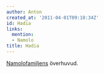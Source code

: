```yaml
---
author: Anton
created_at: '2011-04-01T09:18:34Z'
id: Hadia
links:
  mention:
  - Namolo
title: Hadia
---
```


[Namolofamiljens] överhuvud.

  [Namolofamiljens]: Namolo
